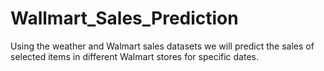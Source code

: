 # Wallmart_Sales_Prediction
Using the weather and Walmart sales datasets we will predict the sales of selected items in different Walmart stores for specific dates.
